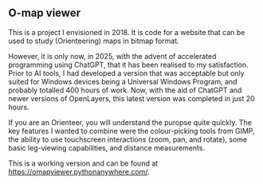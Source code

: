 ## O-map viewer

This is a project I envisioned in 2018.
It is code for a website that can be used to study (Orienteering) maps in bitmap format.


However, it is only now, in 2025, with the advent of accelerated programming using ChatGPT, that it has been realised to my satisfaction. Prior to AI tools, I had developed a version that was acceptable but only suited for Windows devices being a Universal Windows Program, and probably totalled 400 hours of work. Now, with the aid of ChatGPT and newer versions of OpenLayers, this latest version was completed in just 20 hours.

If you are an Orienteer, you will understand the puropse quite quickly.
The key features I wanted to combine were the colour-picking tools from GIMP, the ability to use touchscreen interactions (zoom, pan, and rotate), some basic leg-viewing capabilities, and distance measurements. 

This is a working version and can be found at <a>https://omapviewer.pythonanywhere.com/</a>.
